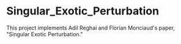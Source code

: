 # Singular_Exotic_Perturbation
This project implements Adil Reghai and Florian Monciaud's paper, "Singular Exotic Perturbation."

